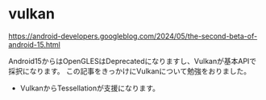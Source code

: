 # vulkan

https://android-developers.googleblog.com/2024/05/the-second-beta-of-android-15.html

Android15からはOpenGLESはDeprecatedになりますし、Vulkanが基本APIで採択になります。
この記事をきっかけにVulkanについて勉強をおりました。

+ VulkanからTessellationが支援になります。
